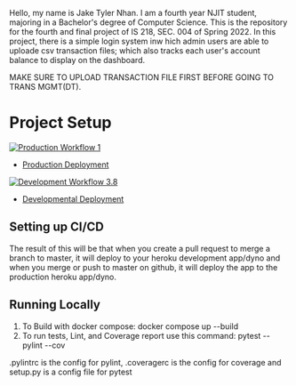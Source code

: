 Hello, my name is Jake Tyler Nhan. I am a fourth year NJIT student, majoring in a Bachelor's degree of Computer Science. This is the repository for the fourth and final project of IS 218, SEC. 004 of Spring 2022. In this project, there is a simple login system inw hich admin users are able to uploade csv transaction files; which also tracks each user's account balance to display on the dashboard.

MAKE SURE TO UPLOAD TRANSACTION FILE FIRST BEFORE GOING TO TRANS MGMT(DT).

# Project Setup

[![Production Workflow 1](https://github.com/jtn24-NJIT/final_flask_Project/actions/workflows/prod.yml/badge.svg)](https://github.com/jtn24-NJIT/final_flask_Project/actions/workflows/prod.yml)

* [Production Deployment](https://jtn24-final-proj-prod.herokuapp.com/)


[![Development Workflow 3.8](https://github.com/jtn24-NJIT/final_flask_Project/actions/workflows/dev.yml/badge.svg)](https://github.com/jtn24-NJIT/final_flask_Project/actions/workflows/dev.yml)

* [Developmental Deployment](https://jtn24-final-proj-dev.herokuapp.com/)


## Setting up CI/CD

The result of this will be that when you create a pull request to merge a branch to master, it will deploy to your
heroku development app/dyno and when you merge or push to master on github, it will deploy the app to the production heroku
app/dyno.

## Running Locally

1. To Build with docker compose:
   docker compose up --build
2. To run tests, Lint, and Coverage report use this command: pytest --pylint --cov

.pylintrc is the config for pylint, .coveragerc is the config for coverage and setup.py is a config file for pytest
